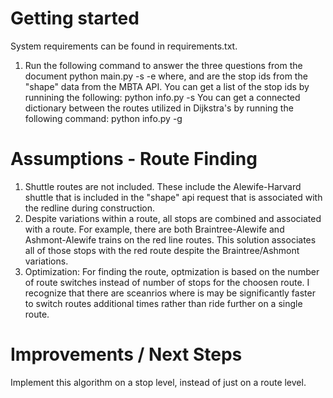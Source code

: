 # Getting started
System requirements can be found in requirements.txt. 
1. Run the following command to answer the three questions from the document
python main.py -s <startStop> -e <endStop>
where, 
<startStop> and <endStop> are the stop ids from the "shape" data from the MBTA API. You can get a list of the stop ids by runnining the following:
python info.py -s
You can get a connected dictionary between the routes utilized in Dijkstra's by running the following command:
python info.py -g

# Assumptions - Route Finding
1. Shuttle routes are not included. These include the Alewife-Harvard shuttle that is included in the "shape" api request that is associated with the redline during construction. 
2. Despite variations within a route, all stops are combined and associated with a route. For example, there are both Braintree-Alewife and Ashmont-Alewife trains on the red line routes. This solution associates all of those stops with the red route despite the Braintree/Ashmont variations. 
3. Optimization: For finding the route, optmization is based on the number of route switches instead of number of stops for the choosen route. I recognize that there are sceanrios where is may be significantly faster to switch routes additional times rather than ride further on a single route. 

# Improvements / Next Steps
Implement this algorithm on a stop level, instead of just on a route level. 


